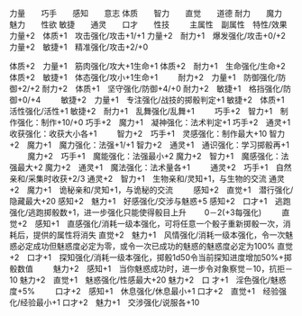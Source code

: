 力量　　巧手　　感知　　意志
体质　　智力　　直觉　　道德
耐力　　魔力　　魅力　　性欲
敏捷　　通灵　　口才　　性技
　　
主属性　副属性　特性/效果
力量+2　体质+1　攻击强化/攻击+1/+1
力量+2　耐力+1　爆发强化/攻击+0/+2
力量+2　敏捷+1　精准强化/攻击+2/+0

体质+2　力量+1　筋肉强化/攻大+1生命+1
体质+2　耐力+1　生命强化/生命+2
体质+2　敏捷+1　体态强化/攻小+1生命+1
　　
耐力+2　力量+1　防御强化/防御+2/+2
耐力+2　体质+1　坚守强化/防御+4/+0
耐力+2　敏捷+1　格挡强化/防御+0/+4
　　
敏捷+2　力量+1　专注强化/战技的掷骰判定+1
敏捷+2　体质+1　活性强化/活性+1
敏捷+2　耐力+1　乱舞强化/乱舞+1
　　
巧手+2　智力+1　制作强化：制作+10/+0
巧手+2　魔力+1　凝神强化：法术判定+1
巧手+2　通灵+1　收获强化：收获大小各+1
　　
智力+2　巧手+1　灵感强化：制作最大+10
智力+2　魔力+1　魔力强化：法强+1/+1
智力+2　通灵+1　通识强化：学习掷骰再+1
　　
魔力+2　巧手+1　魔能强化：法强最小+2
魔力+2　智力+1　魔感强化：法强最大+2
魔力+2　通灵+1　魔法强化：法术量各+1
　　
通灵+2　巧手+1　自然亲和/采集时收获+2/3
通灵+2　智力+1　生物亲和/灵知+1，与生物的交流
通灵+2　魔力+1　诡秘亲和/灵知+1，与诡秘的交流
　　
感知+2　直觉+1　潜行强化/隐藏最大+20
感知+2　魅力+1　好感强化/交涉与魅惑+5
感知+2　口才+1　逃跑强化/逃跑掷骰数+1，进一步强化只能使得骰目上升
　　0－2(+3每强化)
　　
直觉+2　感知+1　直感强化/消耗一级本强化，可将任意一个骰子重新掷骰一次，消耗后，提供的属性将消失
直觉+2　魅力+1　风情强化/消耗一级本强化，令一次魅惑必定成功但魅惑度必定为零，或令一次已成功的魅惑的魅惑度必定为100%
直觉+2　口才+1　探知强化/消耗一级本强化，掷骰1d50令当前探知进度增加50%+掷骰数值
　　
魅力+2　感知+1　当你魅惑成功时，进一步令对象察觉－10，抗拒－10
魅力+2　直觉+1　魅惑强化/性感最大+20
魅力+2　口 才+1　淫色强化/魅惑度+5%
　　
口才+2　感知+1　休息强化/休息最小+1
口才+2　直觉+1　经验强化/经验最小+1
口才+2　魅力+1　交涉强化/说服各+10